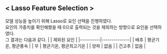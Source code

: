 ## < Lasso Feature Selection >
모델 성능을 높이기 위해 Lasso로 요인 선택을 진행하였다. <br>
요인의 가중치를 확인해봤을 때 0으로 출력되는 것을 제외하는 방향으로 요인을 선택하였다. <br>
그 결과는 다음과 같다.
|          | 제외된 요인 |
|----------|--------------|
| 배추 | 평균기온, 평균풍속 |
| 무 | 평균기온, 평균최고기온 |
| 양파 | 없음 |
| 건고추 | 없음 |
